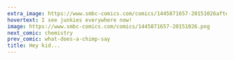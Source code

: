 ```yaml
---
extra_image: https://www.smbc-comics.com/comics/1445871657-20151026after.png
hovertext: I see junkies everywhere now!
image: https://www.smbc-comics.com/comics/1445871657-20151026.png
next_comic: chemistry
prev_comic: what-does-a-chimp-say
title: Hey kid...
---
```



